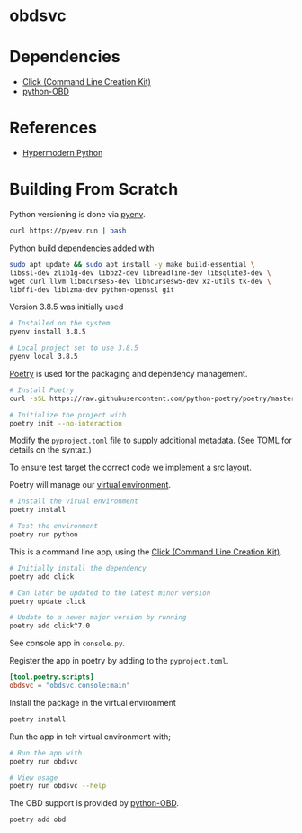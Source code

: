 # obdsvc

# Dependencies

* [Click (Command Line Creation Kit)](https://click.palletsprojects.com/)
* [python-OBD](https://python-obd.readthedocs.io/en/latest/)

# References

* [Hypermodern Python](https://medium.com/@cjolowicz/hypermodern-python-d44485d9d769)

# Building From Scratch

Python versioning is done via [pyenv](https://github.com/pyenv/pyenv).

```bash
curl https://pyenv.run | bash
```

Python build dependencies added with

```bash
sudo apt update && sudo apt install -y make build-essential \
libssl-dev zlib1g-dev libbz2-dev libreadline-dev libsqlite3-dev \
wget curl llvm libncurses5-dev libncursesw5-dev xz-utils tk-dev \
libffi-dev liblzma-dev python-openssl git
```

Version 3.8.5 was initially used

```bash
# Installed on the system
pyenv install 3.8.5

# Local project set to use 3.8.5
pyenv local 3.8.5
```

[Poetry](https://python-poetry.org/) is used for the packaging and dependency management.

```bash
# Install Poetry
curl -sSL https://raw.githubusercontent.com/python-poetry/poetry/master/get-poetry.py | python

# Initialize the project with
poetry init --no-interaction
```

Modify the `pyproject.toml` file to supply additional metadata. (See [TOML](https://github.com/toml-lang/toml) for details on the syntax.)

To ensure test target the correct code we implement a [src layout](https://hynek.me/articles/testing-packaging/).

Poetry will manage our [virtual environment](https://docs.python.org/3/tutorial/venv.html).

```bash
# Install the virual environment
poetry install

# Test the environment
poetry run python
```

This is a command line app, using the [Click (Command Line Creation Kit)](https://click.palletsprojects.com/).

```bash
# Initially install the dependency
poetry add click

# Can later be updated to the latest minor version
poetry update click

# Update to a newer major version by running
poetry add click^7.0
```

See console app in `console.py`.

Register the app in poetry by adding to the `pyproject.toml`.

```TOML
[tool.poetry.scripts]
obdsvc = "obdsvc.console:main"
```

Install the package in the virtual environment

```bash
poetry install
```

Run the app in teh virtual environment with;

```bash
# Run the app with
poetry run obdsvc

# View usage
poetry run obdsvc --help
```

The OBD support is provided by [python-OBD](https://python-obd.readthedocs.io/en/latest/).

```bash
poetry add obd
```
